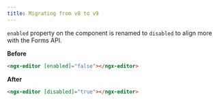 ```yaml
---
title: Migrating from v8 to v9
---
```


`enabled` property on the component is renamed to `disabled` to align more with the Forms API.

**Before**

```html
<ngx-editor [enabled]="false"></ngx-editor>
```

**After**

```html
<ngx-editor [disabled]="true"></ngx-editor>
```
